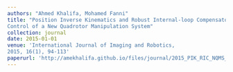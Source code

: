 ```yaml
---
authors: "Ahmed Khalifa, Mohamed Fanni"
title: "Position Inverse Kinematics and Robust Internal-loop Compensator-based
Control of a New Quadrotor Manipulation System"
collection: journal
date: 2015-01-01
venue: 'International Journal of Imaging and Robotics,
2015, 16(1), 94-113'
paperurl: 'http://amekhalifa.github.io/files/journal/2015_PIK_RIC_NQMS_imagrobot.pdf'
---
```

